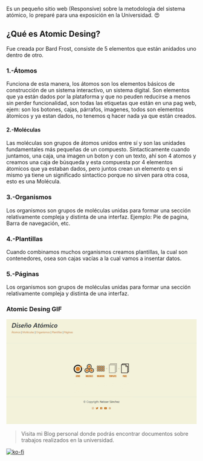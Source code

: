 

 Es un pequeño sitio web (Responsive) sobre la metodología del sistema atómico, lo preparé para una exposición en la Universidad.  :heart_eyes:

 ## ¿Qué es Atomic Desing?
 
 Fue creada por Bard Frost, consiste de 5 elementos que están anidados uno dentro de otro.

### 1.-Átomos
Funciona de esta manera, los átomos son los elementos básicos de construcción de un sistema interactivo, un sistema digital. Son elementos que ya están dados por la plataforma y que no peuden reducirse a menos sin perder funcionalidad, son todas las etiquetas que están en una pag web, ejem: son los botones, cajas, párrafos, imagenes, todos son elementos átomicos y ya estan dados, no tenemos q hacer nada ya que están creados. 


#### 2.-Moléculas
Las moléculas son grupos de átomos unidos entre sí y son las unidades fundamentales más pequeñas de un compuesto. Sintacticamente cuando juntamos, una caja, una imagen un boton y con un texto, ahí son 4 atomos y creamos una caja de búsqueda y esta compuesta por 4 elementos átomicos que ya estaban dados, pero juntos crean un elemento q en si mismo ya  tiene un significado sintactico porque no sirven para otra cosa, esto es una Molécula.

### 3.-Organismos
Los organismos son grupos de moléculas unidas para formar una sección relativamente compleja y distinta de una interfaz.
Ejemplo: Pie de pagina, Barra de navegación, etc.

### 4.-Plantillas
Cuando combinamos muchos organismos creamos plantillas, la cual son contenedores, osea son cajas vacías a la cual vamos a insentar datos.

### 5.-Páginas
 Los organismos son grupos de moléculas unidas para formar una sección relativamente compleja y distinta de una interfaz.

### Atomic Desing GIF

![Atomic Desing](AtomicDesing.gif)


> Visita mi Blog personal donde podrás encontrar documentos 
> sobre trabajos realizados en la universidad.



[![ko-fi](https://www.ko-fi.com/img/githubbutton_sm.svg)](https://ko-fi.com/C0C01KIR7)   
